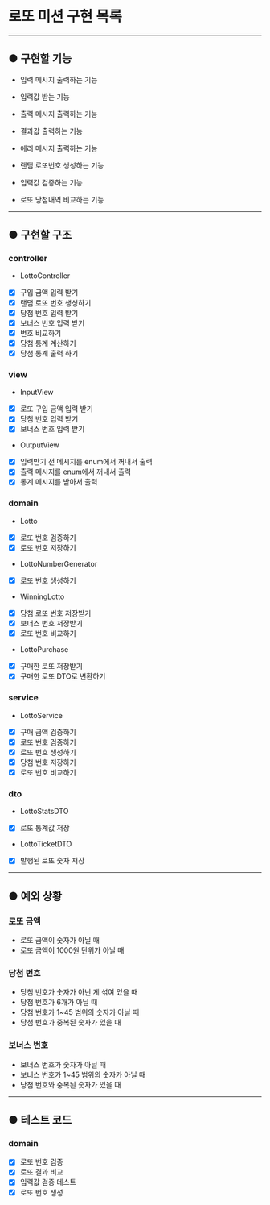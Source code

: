# 로또 미션 구현 목록

---

## ● 구현할 기능
- 입력 메시지 출력하는 기능
- 입력값 받는 기능
- 출력 메시지 출력하는 기능
- 결과값 출력하는 기능
- 에러 메시지 출력하는 기능


- 랜덤 로또번호 생성하는 기능
- 입력값 검증하는 기능 
- 로또 당첨내역 비교하는 기능

---
## ● 구현할 구조

### controller
- LottoController
- [x] 구입 금액 입력 받기
- [x] 랜덤 로또 번호 생성하기
- [x] 당첨 번호 입력 받기
- [x] 보너스 번호 입력 받기
- [x] 번호 비교하기
- [x] 당첨 통계 계산하기
- [x] 당첨 통계 출력 하기

### view
- InputView
- [x] 로또 구입 금액 입력 받기
- [x] 당첨 번호 입력 받기
- [x] 보너스 번호 입력 받기
- OutputView
- [x] 입력받기 전 메시지를 enum에서 꺼내서 출력
- [x] 출력 메시지를 enum에서 꺼내서 출력
- [x] 통계 메시지를 받아서 출력

### domain
- Lotto
- [x] 로또 번호 검증하기
- [x] 로또 번호 저장하기
- LottoNumberGenerator
- [x] 로또 번호 생성하기
- WinningLotto
- [x] 당첨 로또 번호 저장받기
- [x] 보너스 번호 저장받기
- [x] 로또 번호 비교하기
- LottoPurchase
- [x] 구매한 로또 저장받기
- [x] 구매한 로또 DTO로 변환하기

### service
- LottoService
- [x] 구매 금액 검증하기
- [x] 로또 번호 검증하기
- [x] 로또 번호 생성하기
- [x] 당첨 번호 저장하기
- [x] 로또 번호 비교하기

### dto
- LottoStatsDTO
- [x] 로또 통계값 저장
- LottoTicketDTO
- [x] 발행된 로또 숫자 저장

---
## ● 예외 상황
### 로또 금액
- 로또 금액이 숫자가 아닐 때
- 로또 금액이 1000원 단위가 아닐 때

### 당첨 번호
- 당첨 번호가 숫자가 아닌 게 섞여 있을 때
- 당첨 번호가 6개가 아닐 때
- 당첨 번호가 1~45 범위의 숫자가 아닐 때
- 당첨 번호가 중복된 숫자가 있을 때

### 보너스 번호
- 보너스 번호가 숫자가 아닐 때
- 보너스 번호가 1~45 범위의 숫자가 아닐 때
- 당첨 번호와 중복된 숫자가 있을 때

---
## ● 테스트 코드 
### domain
- [x] 로또 번호 검증
- [x] 로또 결과 비교
- [x] 입력값 검증 테스트
- [x] 로또 번호 생성